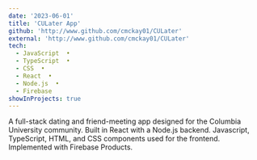 ```yaml
---
date: '2023-06-01'
title: 'CULater App'
github: 'http://www.github.com/cmckay01/CULater'
external: 'http://www.github.com/cmckay01/CULater'
tech:
  - JavaScript  •
  - TypeScript  •
  - CSS  •
  - React  •
  - Node.js  •
  - Firebase
showInProjects: true
---
```


A full-stack dating and friend-meeting app designed for the Columbia University community. Built in React with a Node.js backend. Javascript, TypeScript, HTML, and CSS components used for the frontend. Implemented with Firebase Products.
